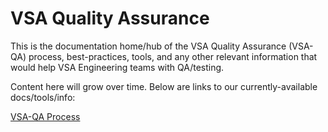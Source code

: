 # VSA Quality Assurance

This is the documentation home/hub of the VSA Quality Assurance (VSA-QA) process, best-practices, tools, and any other relevant information that would help VSA Engineering teams with QA/testing.

Content here will grow over time.  Below are links to our currently-available docs/tools/info:

[VSA-QA Process](https://github.com/department-of-veterans-affairs/va.gov-team/blob/master/teams/vsa/teams/qa/vsa-qa-process.md)
